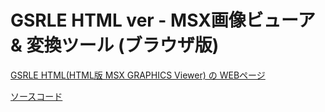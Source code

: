 # GSRLE HTML ver - MSX画像ビューア & 変換ツール (ブラウザ版)

[GSRLE HTML(HTML版 MSX GRAPHICS Viewer) の WEBページ](GSRLE/)

[ソースコード](https://github.com/uniskie/MSX_MISC_TOOLS/tree/main/GSRLE/html)
